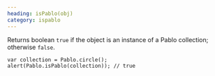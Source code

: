 ```yaml
--- 
heading: isPablo(obj)
category: ispablo
---
```


Returns boolean `true` if the object is an instance of a Pablo collection; otherwise `false`.

    var collection = Pablo.circle();
    alert(Pablo.isPablo(collection)); // true
